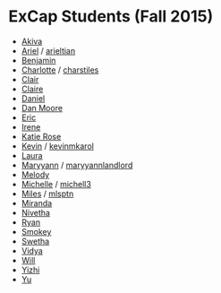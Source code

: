 # ExCap Students (Fall 2015)

* [Akiva](akiva/index.md)* [Ariel](ariel/index.md) / [arieltian](https://github.com/arieltian)* [Benjamin](benjamin/index.md) * [Charlotte](charlotte/index.md) / [charstiles](https://github.com/charstiles)* [Clair](clair/index.md)
* [Claire](claire/index.md)* [Daniel](daniel/index.md)
* [Dan Moore](dan_moore/index.md)* [Eric](eric/index.md)* [Irene](irene/index.md)* [Katie Rose](katierose/index.md)* [Kevin](kevin/index.md) / [kevinmkarol](https://github.com/kevinmkarol)* [Laura](laura/index.md)* [Maryyann](maryyann/index.md) / [maryyannlandlord](https://github.com/maryyannlandlord)* [Melody](melody/index.md)* [Michelle](michelle/index.md) / [michell3](https://github.com/michell3)* [Miles](miles/index.md) / [mlsptn](https://github.com/mlsptn)* [Miranda](miranda/index.md)* [Nivetha](nivetha/index.md)* [Ryan](ryan/index.md)* [Smokey](smokey/index.md)* [Swetha](swetha/index.md)* [Vidya](vidya/index.md)
* [Will](will/index.md)* [Yizhi](yizhi/index.md)* [Yu](yu/index.md)

